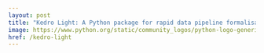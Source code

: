```yaml
---
layout: post
title: "Kedro Light: A Python package for rapid data pipeline formalisation"
image: https://www.python.org/static/community_logos/python-logo-generic.svg
href: /kedro-light
---
```

